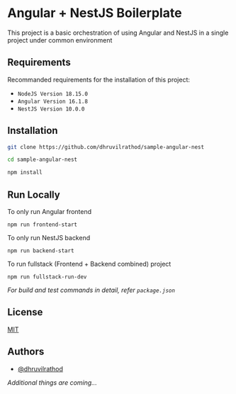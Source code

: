 # Angular + NestJS Boilerplate

This project is a basic orchestration of using Angular and NestJS in a single project under common environment

## Requirements

Recommanded requirements for the installation of this project:

- `NodeJS Version 18.15.0`
- `Angular Version 16.1.8`
- `NestJS Version 10.0.0`


## Installation 

```bash
git clone https://github.com/dhruvilrathod/sample-angular-nest

cd sample-angular-nest

npm install

```
    
## Run Locally

To only run Angular frontend

```
npm run frontend-start
```

To only run NestJS backend

```
npm run backend-start
```
To run fullstack (Frontend + Backend combined) project

```
npm run fullstack-run-dev
```

*For build and test commands in detail, refer `package.json`*
## License

[MIT](https://choosealicense.com/licenses/mit/)


## Authors

- [@dhruvilrathod](https://www.github.com/dhruvilrathod)


*Additional things are coming...*